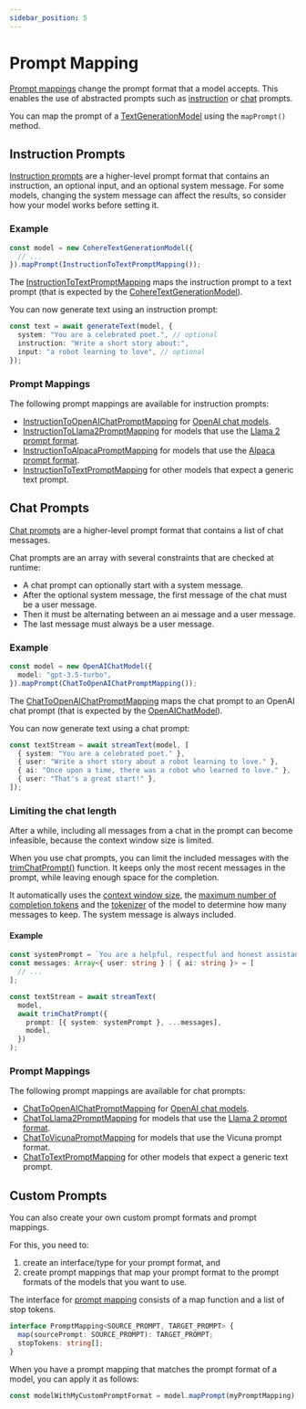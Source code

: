 ```yaml
---
sidebar_position: 5
---
```


# Prompt Mapping

[Prompt mappings](/api/interfaces/PromptMapping) change the prompt format that a model accepts.
This enables the use of abstracted prompts such as [instruction](/api/modules#instructionprompt) or [chat](/api/modules#chatprompt) prompts.

You can map the prompt of a [TextGenerationModel](/api/interfaces/TextGenerationModel) using the `mapPrompt()` method.

## Instruction Prompts

[Instruction prompts](/api/modules#instructionprompt) are a higher-level prompt format that contains an instruction, an optional input, and an optional system message. For some models, changing the system message can affect the results, so consider how your model works before setting it.

### Example

```ts
const model = new CohereTextGenerationModel({
  // ...
}).mapPrompt(InstructionToTextPromptMapping());
```

The [InstructionToTextPromptMapping](/api/modules#instructiontotextpromptmapping) maps the instruction prompt to a text prompt (that is expected by the [CohereTextGenerationModel](/api/classes/CohereTextGenerationModel)).

You can now generate text using an instruction prompt:

```ts
const text = await generateText(model, {
  system: "You are a celebrated poet.", // optional
  instruction: "Write a short story about:",
  input: "a robot learning to love", // optional
});
```

### Prompt Mappings

The following prompt mappings are available for instruction prompts:

- [InstructionToOpenAIChatPromptMapping](/api/modules#instructiontoopenaichatpromptmapping)
  for [OpenAI chat models](/api/classes/OpenAIChatModel).
- [InstructionToLlama2PromptMapping](/api/modules#instructiontollama2promptmapping)
  for models that use the [Llama 2 prompt format](https://www.philschmid.de/llama-2#how-to-prompt-llama-2-chat).
- [InstructionToAlpacaPromptMapping](/api/modules#instructiontoalpacapromptmapping)
  for models that use the [Alpaca prompt format](https://github.com/tatsu-lab/stanford_alpaca#data-release).
- [InstructionToTextPromptMapping](/api/modules#instructiontotextpromptmapping)
  for other models that expect a generic text prompt.

## Chat Prompts

[Chat prompts](/api/modules#chatprompt) are a higher-level prompt format that contains a list of chat messages.

Chat prompts are an array with several constraints that are checked at runtime:

- A chat prompt can optionally start with a system message.
- After the optional system message, the first message of the chat must be a user message.
- Then it must be alternating between an ai message and a user message.
- The last message must always be a user message.

### Example

```ts
const model = new OpenAIChatModel({
  model: "gpt-3.5-turbo",
}).mapPrompt(ChatToOpenAIChatPromptMapping());
```

The [ChatToOpenAIChatPromptMapping](/api/modules#chattoopenaichatpromptmapping) maps the chat prompt to an OpenAI chat prompt (that is expected by the [OpenAIChatModel](/api/classes/OpenAIChatModel)).

You can now generate text using a chat prompt:

```ts
const textStream = await streamText(model, [
  { system: "You are a celebrated poet." },
  { user: "Write a short story about a robot learning to love." },
  { ai: "Once upon a time, there was a robot who learned to love." },
  { user: "That's a great start!" },
]);
```

### Limiting the chat length

After a while, including all messages from a chat in the prompt can become infeasible, because the context window size is limited.

When you use chat prompts, you can limit the included messages with the [trimChatPrompt()](/api/modules#trimchatprompt) function.
It keeps only the most recent messages in the prompt, while leaving enough space for the completion.

It automatically uses the [context window size](/api/interfaces/TextGenerationModel#contextwindowsize), the [maximum number of completion tokens](/api/interfaces/TextGenerationModel#maxcompletiontokens) and the [tokenizer](/api/interfaces/TextGenerationModel#tokenizer) of the model to determine how many messages to keep. The system message is always included.

#### Example

```ts
const systemPrompt = `You are a helpful, respectful and honest assistant.`;
const messages: Array<{ user: string } | { ai: string }> = [
  // ...
];

const textStream = await streamText(
  model,
  await trimChatPrompt({
    prompt: [{ system: systemPrompt }, ...messages],
    model,
  })
);
```

### Prompt Mappings

The following prompt mappings are available for chat prompts:

- [ChatToOpenAIChatPromptMapping](/api/modules#chattoopenaichatpromptmapping)
  for [OpenAI chat models](/api/classes/OpenAIChatModel).
- [ChatToLlama2PromptMapping](/api/modules#chattollama2promptmapping)
  for models that use the [Llama 2 prompt format](https://www.philschmid.de/llama-2#how-to-prompt-llama-2-chat).
- [ChatToVicunaPromptMapping](/api/modules#chattovicunapromptmapping)
  for models that use the Vicuna prompt format.
- [ChatToTextPromptMapping](/api/modules#chattotextpromptmapping)
  for other models that expect a generic text prompt.

## Custom Prompts

You can also create your own custom prompt formats and prompt mappings.

For this, you need to:

1. create an interface/type for your prompt format, and
2. create prompt mappings that map your prompt format to the prompt formats of the models that you want to use.

The interface for [prompt mapping](/api/interfaces/PromptMapping) consists of a map function
and a list of stop tokens.

```ts
interface PromptMapping<SOURCE_PROMPT, TARGET_PROMPT> {
  map(sourcePrompt: SOURCE_PROMPT): TARGET_PROMPT;
  stopTokens: string[];
}
```

When you have a prompt mapping that matches the prompt format of a model, you can apply it as follows:

```ts
const modelWithMyCustomPromptFormat = model.mapPrompt(myPromptMapping);
```
